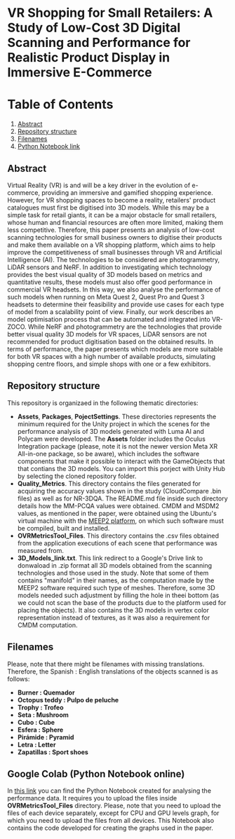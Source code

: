 # VR Shopping for Small Retailers: A Study of Low-Cost 3D Digital Scanning and Performance for Realistic Product Display in Immersive E-Commerce
# Table of Contents
1. [Abstract](#Abstract)
2. [Repository structure](#Repository-structure)
3. [Filenames](#filenames)
4. [Python Notebook link](#Google-colab)

## Abstract 
Virtual Reality (VR) is and will be a key driver in the evolution of e-commerce, providing an immersive and gamified shopping experience. However, for VR shopping spaces to become a reality, retailers' product catalogues must first be digitised into 3D models. While this may be a simple task for retail giants, it can be a major obstacle for small retailers, whose human and financial resources are often more limited, making them less competitive. Therefore, this paper presents an analysis of low-cost scanning technologies for small business owners to digitise their products and make them available on a VR shopping platform, which aims to help improve the competitiveness of small businesses through VR and Artificial Intelligence (AI). The technologies to be considered are photogrammetry, LiDAR sensors and NeRF. In addition to investigating which technology provides the best visual quality of 3D models based on metrics and quantitative results, these models must also offer good performance in commercial VR headsets. In this way, we also analyse the performance of such models when running on Meta Quest 2, Quest Pro and Quest 3 headsets to determine their feasibility and provide use cases for each type of model from a scalability point of view. Finally, our work describes an model optimisation process that can be automated and integrated into VR-ZOCO. While NeRF and photogrammetry are the technologies that provide better visual quality 3D models for VR spaces, LiDAR sensors are not recommended for product digitisation based on the obtained results. In terms of performance, the paper presents which models are more suitable for both VR spaces with a high number of available products, simulating shopping centre floors, and simple shops with one or a few exhibitors.

## Repository structure
This repository is organizaed in the following thematic directories:
- **Assets**, **Packages**, **PojectSettings**. These directories represents the minimum required for the Unity project in which the scenes for the performance analysis of 3D models generated with Luma AI and Polycam were developed. The **Assets** folder includes the Oculus Integration package (please, note it is not the newer version Meta XR All-in-one package, so be aware), which includes the software components that make it possible to interact with the GameObjects that that contians the 3D models. You can import this porject with Unity Hub by selecting the cloned repository folder.
- **Quality_Metrics**. This directory contains the files generated for acquiring the accuracy values shown in the study (CloudCompare .bin files) as well as for NR-3DQA. The README.md file inside such directory details how the MM-PCQA values were obtained. CMDM and MSDM2 values, as mentioned in the paper, were obtained using the Ubuntu's virtual machine with the [MEEP2 platform](https://github.com/MEPP-team/MEPP2), on which such software must be compiled, built and installed.
- **OVRMetricsTool_Files**. This directory contains the .csv files obtained from the application executions of each scene that performance was measured from.
- **3D_Models_link.txt**. This link redirect to a Google's Drive link to donwaload in .zip format all 3D models obtained from the scanning technologies and those used in the study. Note that some of them contains "manifold" in their names, as the computation made by the MEEP2 software required such type of meshes. Therefore, some 3D models needed such adjustment by filling the hole in theei bottom (as we could not scan the base of the products due to the platform used for placing the objects). It also contains the 3D models in vertex color representation instead of textures, as it was also a requirement for CMDM computation.

## Filenames  
Please, note that there might be filenames with missing translations. Therefore, the Spanish : English translations of the objects scanned is as follows:
- **Burner : Quemador**
- **Octopus teddy : Pulpo de peluche**
- **Trophy : Trofeo**
- **Seta : Mushroom**
- **Cubo : Cube**
- **Esfera : Sphere**
- **Pirámide : Pyramid**
- **Letra : Letter**
- **Zapatillas : Sport shoes**

## Google Colab (Python Notebook online)
In [this link](https://colab.research.google.com/drive/1zfpSnslUi08qnFtEYxzXof_BGuaCzsDI?usp=sharing) you can find the Python Notebook created for analysing the performance data. It requires you to upload the files inside **OVRMetricsTool_Files** directory. Please, note that you need to upload the files of each device separately, except for CPU and GPU levels graph, for which you need to upload the files from all devices. This Notebook also contains the code developed for creating the graphs used in the paper.
